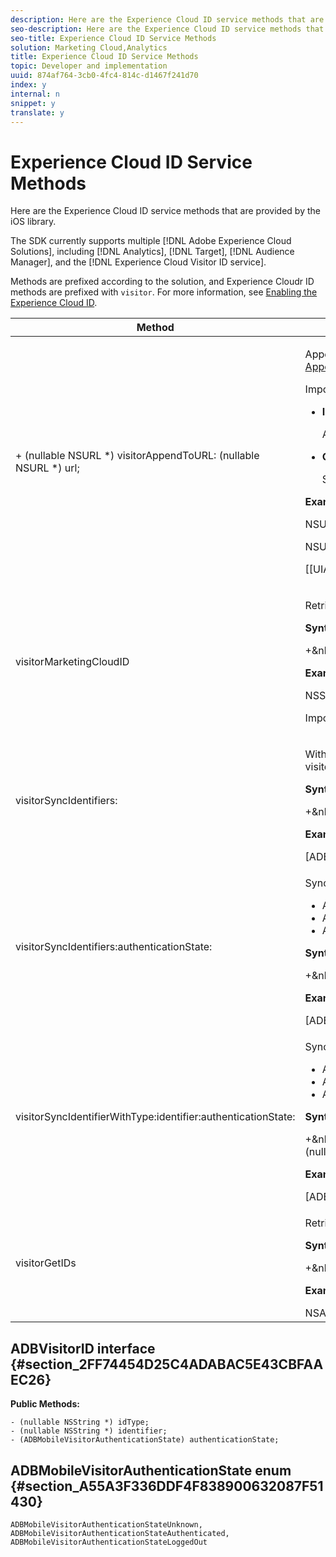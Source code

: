 ```yaml
---
description: Here are the Experience Cloud ID service methods that are provided by the iOS library.
seo-description: Here are the Experience Cloud ID service methods that are provided by the iOS library.
seo-title: Experience Cloud ID Service Methods
solution: Marketing Cloud,Analytics
title: Experience Cloud ID Service Methods
topic: Developer and implementation
uuid: 874af764-3cb0-4fc4-814c-d1467f241d70
index: y
internal: n
snippet: y
translate: y
---
```


# Experience Cloud ID Service Methods

Here are the Experience Cloud ID service methods that are provided by the iOS library.

The SDK currently supports multiple [!DNL Adobe Experience Cloud Solutions], including [!DNL Analytics], [!DNL Target], [!DNL Audience Manager], and the [!DNL Experience Cloud Visitor ID service].

Methods are prefixed according to the solution, and Experience Cloudr ID methods are prefixed with `visitor`. For more information, see [Enabling the Experience Cloud ID](../marketing_cloud/mcvid.md#section_79F984271C3B4366B7B04F864F4FF8C2). 

<table id="table_913992F10785483FAE4BF9FA7068B93D"> 
 <thead> 
  <tr> 
   <th colname="col1" class="entry"> Method </th> 
   <th colname="col2" class="entry"> Description </th> 
  </tr> 
 </thead>
 <tbody> 
  <tr> 
   <td colname="col1"> + (nullable NSURL *) visitorAppendToURL: (nullable NSURL *) url; </td> 
   <td colname="col2"> <p>Appends Adobe visitor data to a URL string for use with the Adobe JavaScript library. To use this method, you must have Mobile SDK 4.12+. For more information, see <a href="https://marketing.adobe.com/resources/help/en_US/mcvid/mcvid-appendvisitorid.html" format="html" scope="external"> Append Visitor ID Helper Function) </a>. </p> <p>Important:  This method can cause a blocking network call. Do not call this on time-sensitive threads. </p> <p> 
     <ul id="ul_F7970549BB464136AFABA977FFEA06F5"> 
      <li id="li_83423274208E490593A2E03A13BEB6D7"> <p><b>Input: </b> <span class="codeph"> URL&lt;NSURL&gt; </span> </p> <p> A required URL string that the visitor information will be appended to. </p> </li> 
      <li id="li_2E841AF38A4346FCB6B72EDEE4DD33AC"> <p> <b>Output:</b> <span class="codeph"> URL&lt;NSURL&gt; </span> </p> <p> String with the visitor info appended. </p> </li> 
     </ul> </p> <p><b>Example:</b> </p> 
    <codeblock class="syntax java">
      NSURL&nbsp;*url&nbsp;=&nbsp;[NSURL&nbsp;URLWithString:@"http://www.example.com"];&nbsp; 
     
NSURL&nbsp;*decoratedURL&nbsp;=&nbsp;[ADBMobile&nbsp;visitorAppendToURL:&nbsp;url];&nbsp; 
     
[[UIApplication&nbsp;sharedApplication]&nbsp;openURL:&nbsp;decoratedURL];&nbsp; 
    </codeblock> </td> 
  </tr> 
  <tr> 
   <td colname="col1"> visitorMarketingCloudID </td> 
   <td colname="col2"> <p>Retrieves the Experience Cloud ID from the ID service. </p> <p> <b>Syntax:</b> </p> 
    <codeblock class="syntax c">
      +&amp;nbsp;(NSString&amp;nbsp;*)&amp;nbsp;visitorMarketingCloudID; 
    </codeblock> <p> <b>Example:</b> </p> 
    <codeblock class="syntax c">
      NSString&amp;nbsp;*mcid&amp;nbsp;=&amp;nbsp;[ADBMobile&amp;nbsp;visitorMarketingCloudID]; 
    </codeblock> <p> <p>Important:  This method can cause a blocking network call and should <b>not</b> be called from a UI thread. </p> </p> </td> 
  </tr> 
  <tr> 
   <td colname="col1"> <p>visitorSyncIdentifiers: </p> </td> 
   <td colname="col2"> <p>With the Experience Cloud ID, you can set additional customer IDs that can be associated with each visitor. The Visitor API accepts multiple Customer IDs for the same visitor, with a customer type identifier to separate the scope of the different customer IDs. This method corresponds to <span class="codeph"> setCustomerIDs </span> in the JavaScript library. </p> <p> <b>Syntax:</b> </p> 
    <codeblock class="syntax c">
      +&amp;nbsp;(void)&amp;nbsp;visitorSyncIdentifiers:(NSDictionary&amp;nbsp;*)identifiers; 
    </codeblock> <p> <b>Example:</b> </p> 
    <codeblock class="syntax c">
      [ADBMobile&amp;nbsp;visitorSyncIdentifiers:@{@"idType":@"idValue"}]; 
    </codeblock> </td> 
  </tr> 
  <tr> 
   <td colname="col1"> <p>visitorSyncIdentifiers:authenticationState: </p> </td> 
   <td colname="col2"> <p>Synchronizes the provided identifiers to the ID service. Pass in the <span class="codeph"> authState </span> as one of the following values: </p> 
    <ul id="ul_883756054E3143CCAB47397D2ED9E952"> 
     <li id="li_0F5598092E1D4382829BEBA4178001D2"> <span class="codeph"> ADBMobileVisitorAuthenticationStateUnknown </span> </li> 
     <li id="li_9848ACF9EC814B0FA8333E6F07E79FA9"> <span class="codeph"> ADBMobileVisitorAuthenticationStateAuthenticated </span> </li> 
     <li id="li_D257470950094883A28865FE5BF10C46"> <span class="codeph"> ADBMobileVisitorAuthenticationStateLoggedOut </span> </li> 
    </ul> <p> <b>Syntax:</b> </p> 
    <codeblock class="syntax c">
      +&amp;nbsp;(void)&amp;nbsp;visitorSyncIdentifiers:(nullable&amp;nbsp;NSDictionary&amp;nbsp;*)identifiers&amp;nbsp;authenticationState:(ADBMobileVisitorAuthenticationState)authState; 
    </codeblock> <p> <b>Example:</b> </p> 
    <codeblock class="syntax c">
      [ADBMobile&amp;nbsp;visitorSyncIdentifiers:@{@"myIdType":@"valueForUser"}&amp;nbsp;authenticationState:ADBMobileVisitorAuthenticationStateAuthenticated]; 
    </codeblock> </td> 
  </tr> 
  <tr> 
   <td colname="col1"> <p>visitorSyncIdentifierWithType:identifier:authenticationState: </p> </td> 
   <td colname="col2"> <p>Synchronizes the provided identifier type and value to the ID service. Pass in the <span class="codeph"> authState </span> as one of the following values: </p> 
    <ul id="ul_6E660CF959E643718CF32BF9397E840E"> 
     <li id="li_5B2138C3D64F4832BF64BF7CB2F3AB06"> <span class="codeph"> ADBMobileVisitorAuthenticationStateUnknown </span> </li> 
     <li id="li_90F611DDDFDB427E8AAA9F6FCAB93999"> <span class="codeph"> ADBMobileVisitorAuthenticationStateAuthenticated </span> </li> 
     <li id="li_3E394F1F26FB40F9B38DA7DAFB916368"> <span class="codeph"> ADBMobileVisitorAuthenticationStateLoggedOut </span> </li> 
    </ul> <p> <b>Syntax:</b> </p> 
    <codeblock class="syntax c">
      +&amp;nbsp;(void)&amp;nbsp;visitorSyncIdentifierWithType:(nullable&amp;nbsp;NSString&amp;nbsp;*)identifierType&amp;nbsp;identifier:(nullable&amp;nbsp;NSString&amp;nbsp;*)identifier&amp;nbsp;authenticationState:(ADBMobileVisitorAuthenticationState)authState; 
    </codeblock> <p> <b>Example:</b> </p> 
    <codeblock class="syntax c">
      [ADBMobile&amp;nbsp;visitorSyncIdentifierWithType:@"myIdType"&amp;nbsp;identifier:@"valueForUser"&amp;nbsp;authenticationState:ADBMobileVisitorAuthenticationStateLoggedOut]; 
    </codeblock> </td> 
  </tr> 
  <tr> 
   <td colname="col1"> <p>visitorGetIDs </p> </td> 
   <td colname="col2"> <p>Retrieves an array of read-only <span class="codeph"> ADBVisitorID </span> objects. </p> <p> <b>Syntax:</b> </p> 
    <codeblock class="syntax c">
      +&amp;nbsp;(nullable&amp;nbsp;NSArray&amp;nbsp;*)&amp;nbsp;visitorGetIDs; 
    </codeblock> <p> <b>Example:</b> </p> 
    <codeblock class="syntax c">
      NSArray&amp;nbsp;*myVisitorIDs&amp;nbsp;=&amp;nbsp;[ADBMobile&amp;nbsp;visitorGetIDs]; 
    </codeblock> </td> 
  </tr> 
 </tbody> 
</table>

## ADBVisitorID interface {#section_2FF74454D25C4ADABAC5E43CBFAAEC26}

**Public Methods:**

```
- (nullable NSString *) idType; 
- (nullable NSString *) identifier; 
- (ADBMobileVisitorAuthenticationState) authenticationState; 

```

## ADBMobileVisitorAuthenticationState enum {#section_A55A3F336DDF4F838900632087F51430}

```
ADBMobileVisitorAuthenticationStateUnknown, 
ADBMobileVisitorAuthenticationStateAuthenticated, 
ADBMobileVisitorAuthenticationStateLoggedOut
```

